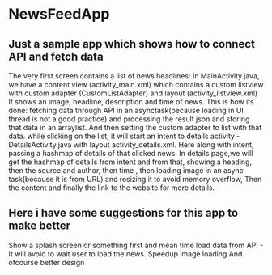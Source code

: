 # NewsFeedApp
Just a sample app which shows how to connect API and fetch data
-------------------------------------------------------------------
The very first screen contains a list of news headlines:
In MainActivity.java, we have a content view  (activity_main.xml)  which contains a custom listview with custom adapter  (CustomListAdapter) and layout  (activity_listview.xml)
It shows an image, headline, description and time of news.
This is how its done: fetching data through API in an asynctask(because loading in UI thread is not a good practice) and processing the result json and storing that data in an arraylist. And then setting the custom adapter to list with that data.
while clicking on the list, it will start an intent to details activity - DetailsActivity.java with layout activity_details.xml. Here along with intent, passing a hashmap of details of that clicked news.
In details page,we will get the hashmap of details from intent and from that, showing a heading, then the source and author, then time , then loading image in an async task(because it is from URL) and resizing it to avoid memory overflow, Then the content and finally the link to the website for more details.

Here i have some suggestions for this app to make better
--------------------------------------------------------
Show a splash screen or something first and mean time load data from API - It will avoid to wait user to load the news.
Speedup image loading
And ofcourse better design
